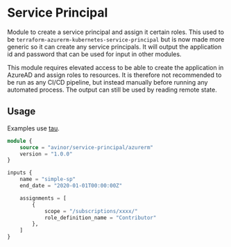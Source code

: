 # Service Principal

Module to create a service principal and assign it certain roles. This used to be `terraform-azurerm-kubernetes-service-principal` but is now made more generic so it can create any service principals. It will output the application id and password that can be used for input in other modules.

This module requires elevated access to be able to create the application in AzureAD and assign roles to resources. It is therefore not recommended to be run as any CI/CD pipeline, but instead manually before running any automated process. The output can still be used by reading remote state.

## Usage

Examples use [tau](https://github.com/avinor/tau).

```terraform
module {
    source = "avinor/service-principal/azurerm"
    version = "1.0.0"
}

inputs {
    name = "simple-sp"
    end_date = "2020-01-01T00:00:00Z"

    assignments = [
        {
            scope = "/subscriptions/xxxx/"
            role_definition_name = "Contributor"
        },
    ]
}
```

